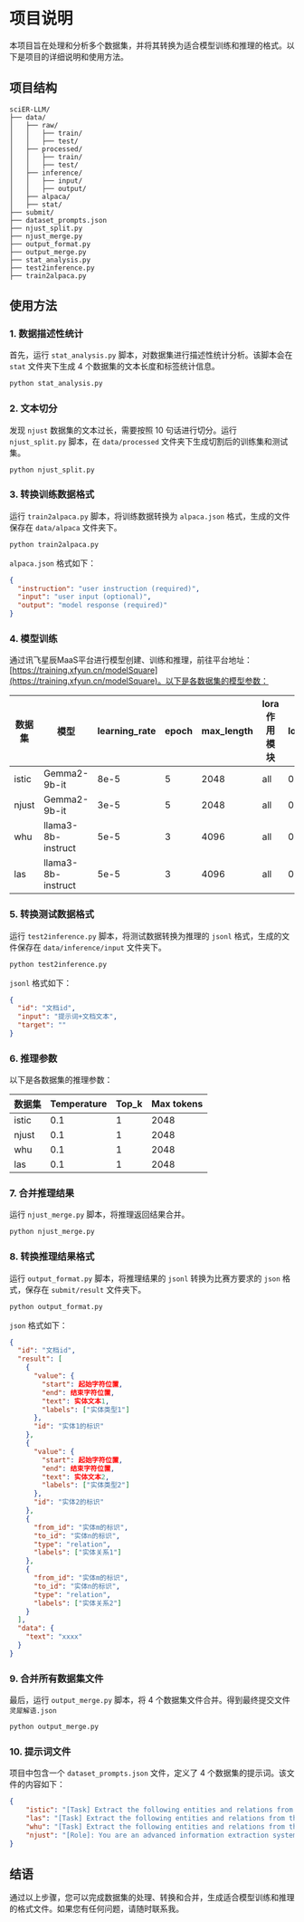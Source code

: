 # 项目说明

本项目旨在处理和分析多个数据集，并将其转换为适合模型训练和推理的格式。以下是项目的详细说明和使用方法。

## 项目结构

```
sciER-LLM/
├── data/
│   ├── raw/
│   │   ├── train/
│   │   ├── test/
│   ├── processed/
│   │   ├── train/
│   │   ├── test/
│   ├── inference/
│   │   ├── input/
│   │   ├── output/
│   ├── alpaca/
│   ├── stat/
├── submit/
├── dataset_prompts.json
├── njust_split.py
├── njust_merge.py
├── output_format.py
├── output_merge.py
├── stat_analysis.py
├── test2inference.py
├── train2alpaca.py
```

## 使用方法

### 1. 数据描述性统计

首先，运行 `stat_analysis.py` 脚本，对数据集进行描述性统计分析。该脚本会在 `stat` 文件夹下生成 4 个数据集的文本长度和标签统计信息。

```bash
python stat_analysis.py
```

### 2. 文本切分

发现 `njust` 数据集的文本过长，需要按照 10 句话进行切分。运行 `njust_split.py` 脚本，在 `data/processed` 文件夹下生成切割后的训练集和测试集。

```bash
python njust_split.py
```

### 3. 转换训练数据格式

运行 `train2alpaca.py` 脚本，将训练数据转换为 `alpaca.json` 格式，生成的文件保存在 `data/alpaca` 文件夹下。

```bash
python train2alpaca.py
```

`alpaca.json` 格式如下：

```json
{
  "instruction": "user instruction (required)",
  "input": "user input (optional)",
  "output": "model response (required)"
}
```

### 4. 模型训练

通过讯飞星辰MaaS平台进行模型创建、训练和推理，前往平台地址：[https://training.xfyun.cn/modelSquare](https://training.xfyun.cn/modelSquare)。以下是各数据集的模型参数：

| 数据集 | 模型 | learning_rate | epoch | max_length | lora作用模块 | lora_dropout | lora_alpha | Lora是否合并 |
| ------ | ---- | ------------- | ----- | ---------- | ------------ | ------------ | ---------- | -------------- |
| istic  | Gemma2-9b-it | 8e-5 | 5 | 2048 | all | 0.1 | 32 | 关 |
| njust  | Gemma2-9b-it | 3e-5 | 5 | 2048 | all | 0.1 | 32 | 关 |
| whu    | llama3-8b-instruct | 5e-5 | 3 | 4096 | all | 0.5 | 32 | 关 |
| las    | llama3-8b-instruct | 5e-5 | 3 | 4096 | all | 0.1 | 32 | 关 |

### 5. 转换测试数据格式

运行 `test2inference.py` 脚本，将测试数据转换为推理的 `jsonl` 格式，生成的文件保存在 `data/inference/input` 文件夹下。

```bash
python test2inference.py
```

`jsonl` 格式如下：

```json
{
  "id": "文档id",
  "input": "提示词+文档文本",
  "target": ""
}
```

### 6. 推理参数

以下是各数据集的推理参数：

| 数据集 | Temperature | Top_k | Max tokens |
| ------ | ----------- | ----- | ---------- |
| istic  | 0.1         | 1     | 2048       |
| njust  | 0.1         | 1     | 2048       |
| whu    | 0.1         | 1     | 2048       |
| las    | 0.1         | 1     | 2048       |

### 7. 合并推理结果

运行 `njust_merge.py` 脚本，将推理返回结果合并。

```bash
python njust_merge.py
```

### 8. 转换推理结果格式

运行 `output_format.py` 脚本，将推理结果的 `jsonl` 转换为比赛方要求的 `json` 格式，保存在 `submit/result` 文件夹下。

```bash
python output_format.py
```

`json` 格式如下：

```json
{
  "id": "文档id",
  "result": [
    {
      "value": {
        "start": 起始字符位置,
        "end": 结束字符位置,
        "text": 实体文本1,
        "labels": ["实体类型1"]
      },
      "id": "实体1的标识"
    },
    {
      "value": {
        "start": 起始字符位置,
        "end": 结束字符位置,
        "text": 实体文本2,
        "labels": ["实体类型2"]
      },
      "id": "实体2的标识"
    },
    {
      "from_id": "实体m的标识",
      "to_id": "实体n的标识",
      "type": "relation",
      "labels": ["实体关系1"]
    },
    {
      "from_id": "实体m的标识",
      "to_id": "实体n的标识",
      "type": "relation",
      "labels": ["实体关系2"]
    }
  ],
  "data": {
    "text": "xxxx"
  }
}
```

### 9. 合并所有数据集文件

最后，运行 `output_merge.py` 脚本，将 4 个数据集文件合并。得到最终提交文件`灵犀解语.json` 

```bash
python output_merge.py
```

### 10. 提示词文件

项目中包含一个 `dataset_prompts.json` 文件，定义了 4 个数据集的提示词。该文件的内容如下：

```json
{
    "istic": "[Task] Extract the following entities and relations from the text: Entities: 1. Evaluation-Metric 2. Method 3. Task 4. Material; Relations: 1. evaluate-for 2. used-for 3. equal 4. part-of 5. compare 6. conjunction 7. feature-of. [Format] {\"Entities\": {\"entity\":\"label\"}, \"Relations\": {\"<Head Entity, Tail Entity>\":\"relation\"}}. [Constraints] 1. Use only the specified labels. 2. All entities in \"Relations\" must exist in \"Entities\". 3. Ensure all entities and relations are directly verifiable from the text.",
    "las": "[Task] Extract the following entities and relations from the text: Entities: 1. Reactant 2. Solvent 3. Condition 4. Catalyst 5. Reaction 6. Inorganic 7. Organic; Relations: 1. Used in 2. Created by 3. Along with 4. Created from. [Format] {\"Entities\": {\"entity\":\"label\"}, \"Relations\": {\"<Head Entity, Tail Entity>\":\"relation\"}}. [Constraints] 1. Use only the specified labels. 2. All entities in \"Relations\" must exist in \"Entities\". 3. Ensure all entities and relations are directly verifiable from the text.",
    "whu": "[Task] Extract the following entities and relations from the text: Entities: 1. Operation 2. Effect; Relations: 1. Positive 2. Negative 3. Other. [Format] {\"Entities\": {\"entity\":\"label\"}, \"Relations\": {\"<Head Entity, Tail Entity>\":\"relation\"}}. [Constraints] 1. Use only the specified labels. 2. All entities in \"Relations\" must exist in \"Entities\". 3. Ensure all entities and relations are directly verifiable from the text.",
    "njust": "[Role]: You are an advanced information extraction system.\n[Task]: Extract the following entities from the text.\nEntities:\n1. Method: Techniques or algorithms used to solve specific problems or tasks. Examples: SVM, LSTM, BERT, Adam, RNN.\n2. Dataset: Collections of data used for training or evaluation. Examples: Brown Corpus, Penn Treebank, WordNet.\n3. Metric: Standards for measuring the performance of models. Examples: Accuracy, Precision, Recall, F1-score, BLEU.\n4. Tool: Software or frameworks used in the research process. Examples: Python, GIZA++, TensorFlow, PyTorch.\n[Format]: {\"entity\":\"label\"}\n[Constraints]:\n1. Use only the specified labels.\n2. Ensure all entities are directly verifiable from the text."
}
```

## 结语

通过以上步骤，您可以完成数据集的处理、转换和合并，生成适合模型训练和推理的格式文件。如果您有任何问题，请随时联系我。